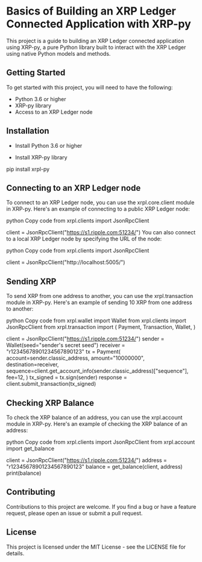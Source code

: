 # Basics of Building an XRP Ledger Connected Application with XRP-py
This project is a guide to building an XRP Ledger connected application using XRP-py, a pure Python library built to interact with the XRP Ledger using native Python models and methods.

## Getting Started
To get started with this project, you will need to have the following:

+ Python 3.6 or higher
+ XRP-py library
+ Access to an XRP Ledger node

## Installation
+ Install Python 3.6 or higher

+ Install XRP-py library

pip install xrpl-py


## Connecting to an XRP Ledger node
To connect to an XRP Ledger node, you can use the xrpl.core.client module in XRP-py. Here's an example of connecting to a public XRP Ledger node:

python
Copy code
from xrpl.clients import JsonRpcClient

client = JsonRpcClient("https://s1.ripple.com:51234/")
You can also connect to a local XRP Ledger node by specifying the URL of the node:

python
Copy code
from xrpl.clients import JsonRpcClient

client = JsonRpcClient("http://localhost:5005/")


## Sending XRP

To send XRP from one address to another, you can use the xrpl.transaction module in XRP-py. Here's an example of sending 10 XRP from one address to another:

python
Copy code
from xrpl.wallet import Wallet
from xrpl.clients import JsonRpcClient
from xrpl.transaction import (
    Payment,
    Transaction,
    Wallet,
)

client = JsonRpcClient("https://s1.ripple.com:51234/")
sender = Wallet(seed="sender's secret seed")
receiver = "r12345678901234567890123"
tx = Payment(
    account=sender.classic_address,
    amount="10000000",
    destination=receiver,
    sequence=client.get_account_info(sender.classic_address)["sequence"],
    fee=12,
)
tx_signed = tx.sign(sender)
response = client.submit_transaction(tx_signed)

## Checking XRP Balance

To check the XRP balance of an address, you can use the xrpl.account module in XRP-py. Here's an example of checking the XRP balance of an address:

python
Copy code
from xrpl.clients import JsonRpcClient
from xrpl.account import get_balance

client = JsonRpcClient("https://s1.ripple.com:51234/")
address = "r12345678901234567890123"
balance = get_balance(client, address)
print(balance)

## Contributing

Contributions to this project are welcome. If you find a bug or have a feature request, please open an issue or submit a pull request.

## License

This project is licensed under the MIT License - see the LICENSE file for details.
